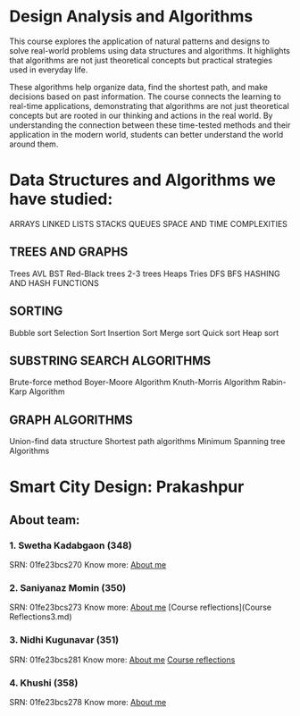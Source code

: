 # Design Analysis and Algorithms

This course explores the application of natural patterns and designs to solve real-world problems using data structures and algorithms. It highlights that algorithms are not just theoretical concepts but practical strategies used in everyday life.

These algorithms help organize data, find the shortest path, and make decisions based on past information. The course connects the learning to real-time applications, demonstrating that algorithms are not just theoretical concepts but are rooted in our thinking and actions in the real world. By understanding the connection between these time-tested methods and their application in the modern world, students can better understand the world around them.

# Data Structures and Algorithms we have studied:
ARRAYS
LINKED LISTS
STACKS
QUEUES
SPACE AND TIME COMPLEXITIES
## TREES AND GRAPHS
Trees
AVL
BST
Red-Black trees
2-3 trees
Heaps
Tries
DFS
BFS
HASHING AND HASH FUNCTIONS
## SORTING
Bubble sort
Selection Sort
Insertion Sort
Merge sort
Quick sort
Heap sort
## SUBSTRING SEARCH ALGORITHMS
Brute-force method
Boyer-Moore Algorithm
Knuth-Morris Algorithm
Rabin-Karp Algorithm
## GRAPH ALGORITHMS
Union-find data structure
Shortest path algorithms
Minimum Spanning tree Algorithms

# Smart City Design: Prakashpur


## About team:
### 1. Swetha Kadabgaon (348)
SRN: 01fe23bcs270
Know more: [About me](readme2.md)

### 2. Saniyanaz Momin (350)
SRN: 01fe23bcs273
Know more: [About me](readme3.md)
[Course reflections](Course Reflections3.md)

### 3. Nidhi Kugunavar (351)
SRN: 01fe23bcs281
Know more: [About me](readme1.md)
[Course reflections](course-reflection1.md)

### 4. Khushi (358)
SRN: 01fe23bcs278
Know more: [About me](README4.md)
